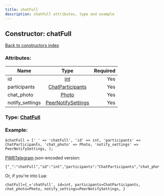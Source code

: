 ```yaml
---
title: chatFull
description: chatFull attributes, type and example
---
```

## Constructor: chatFull  
[Back to constructors index](index.md)



### Attributes:

| Name     |    Type       | Required |
|----------|:-------------:|---------:|
|id|[int](../types/int.md) | Yes|
|participants|[ChatParticipants](../types/ChatParticipants.md) | Yes|
|chat\_photo|[Photo](../types/Photo.md) | Yes|
|notify\_settings|[PeerNotifySettings](../types/PeerNotifySettings.md) | Yes|



### Type: [ChatFull](../types/ChatFull.md)


### Example:

```
$chatFull = ['_' => 'chatFull', 'id' => int, 'participants' => ChatParticipants, 'chat_photo' => Photo, 'notify_settings' => PeerNotifySettings, ];
```  

[PWRTelegram](https://pwrtelegram.xyz) json-encoded version:

```
{"_":"chatFull","id":"int","participants":"ChatParticipants","chat_photo":"Photo","notify_settings":"PeerNotifySettings"}
```


Or, if you're into Lua:  


```
chatFull={_='chatFull', id=int, participants=ChatParticipants, chat_photo=Photo, notify_settings=PeerNotifySettings, }

```


